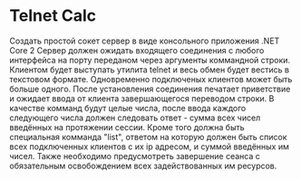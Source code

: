 # Telnet Calc

Создать простой сокет сервер в виде консольного приложения .NET Core 2
Сервер должен ожидать входящего соединения с любого интерфейса на порту переданом через аргументы коммандной строки.
Клиентом будет выступать утилита telnet и весь обмен будет вестись в текстовом формате.
Одновременно подключеных клиентов может быть больше одного.
После установления соединения печатает приветствие и ожидает ввода от клиента завершающегося переводом строки.
В качестве комманд будут целые числа, после ввода каждого следующего числа должен следовать ответ - сумма всех чисел введённых на протяжении сессии.
Кроме того должна быть специальная комманда "list", ответом на которую должен быть список всех подключенных клиентов с их ip адресом, и суммой введённых им чисел.
Также необходимо предусмотреть завершение сеанса с обязательным освобождением всех задействованных им ресурсов.
